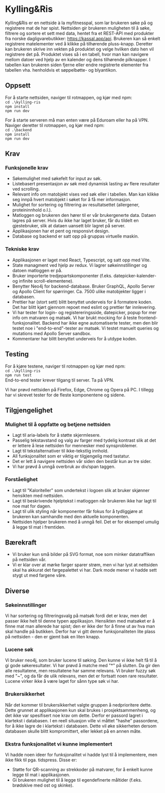 # Kylling&Ris

Kylling&Ris er en nettside à la myfitnesspal, som lar brukeren søke på og registrere mat de har spist. Nettsiden gir brukeren muligheten til å søke, filtrere og sortere et sett med data, hentet fra et REST-API med produkter fra norske dagligvarebutikker: https://kassal.app/api. Brukeren kan så enkelt registrere matelementer ved å klikke på tilhørende pluss-knapp. Deretter kan brukeren skrive inn vekten på produktet og velge hvilken dato hen vil registrere det på. Produktet vises så i en tabell, hvor man kan navigere mellom datoer ved hjelp av en kalender og dens tilhørende pilknapper. I tabellen kan brukeren siden fjerne eller endre registrerte elementer fra tabellen vha. henholdvis et søppelbøtte- og blyantikon.

## Oppsett

For å starte nettsiden, naviger til rotmappen, og kjør med npm:  
`cd .\kylling-ris`  
`npm install`  
`npm run dev`

For å starte serveren må man enten være på Eduroam eller ha på VPN. Naviger deretter til rotmappen, og kjør med npm:  
`cd .\backend`  
`npm install`  
`npm run dev`

## Krav

### Funksjonelle krav

- Søkemulighet med søkefelt for input av søk.
- Listebasert presentasjon av søk med dynamisk lasting av flere resultater ved scrolling.
- Relevant info om matobjekt vises ved søk eller i tabellen. Man kan klikke seg innpå hvert matobjekt i søket for å få mer informasjon.
- Mulighet for sortering og filtrering av resultatsettet (allergener, proteininnhold o.l.).
- Matloggen og brukeren den hører til er vår brukergenerte data. Dataen lagres på server. Hvis du ikke har laget bruker, får du tildelt en gjestebruker, slik at dataen uansett blir lagret på server.
- Applikasjonen har et pent og responsivt design.
- Database og backend er satt opp på gruppas virtuelle maskin.

### Tekniske krav

- Applikasjonen er laget med React, Typescript, og satt opp med Vite.
- State managment ved hjelp av redux. Vi lagrer søkeinnstillinger og datoen matloggen er på.
- Bruker importerte tredjepartskomponenter (f.eks. datepicker-kalender- og infinite scroll-elementene).
- Benytter Neo4j for backend-database. Bruker GraphQL, Apollo Server og Apollo Client for spørringer. Ca. 7500 ulike matobjekter ligger i databasen.
- Prettier har (stort sett) blitt benyttet underveis for å formatere koden. Det har blitt kjørt gjennom repoet med eslint og prettier før innlevering.
- Vi har tester for login- og registereringsside, datepicker, popup for mer info om matvaren og matsøk. Vi har brukt mocking for å teste frontend-funksjonalitet. Backend har ikke egne automatiserte tester, men den blir testet noe i "end-to-end"-tester av matsøk. Vi testet manuelt queries og mutations med Apollo Server sandbox.
- Kommentarer har blitt benyttet underveis for å utdype koden.

## Testing

For å kjøre testene, naviger til rotmappen og kjør med npm:  
`cd .\kylling-ris`  
`npm run test`  
End-to-end tester krever tilgang til server. Ta på VPN.

Vi har prøvd nettsiden på Firefox, Edge, Chrome og Opera på PC. I tillegg har vi skrevet tester for de fleste komponentene og sidene.

## Tilgjengelighet

### Mulighet til å oppfatte og betjene nettsiden

- Lagt til aria-labels for å støtte skjermlesere.
- Passelig tekstavstand og valg av farger med tydelig kontrast slik at det er lettere å lese nettsiden for mennesker med synsproblemer.
- Lagt til tekstalternativer til ikke-tekstlig innhold.
- All funksjonalitet som er viktig er tilgjengelig med tastatur.
- Det er lett å navigere nettsiden vår siden den består kun av tre sider.
- Vi har prøvd å unngå overbruk av div/span taggen.

### Forståelighet

- Lagt til "Kaloriteller" som undertekst i logoen slik at bruker skjønner hensikten med nettsiden.
- Lagt til beskrivende hjelptekst i matloggen når brukeren ikke har lagt til noe mat for dagen.
- Lagt til ulik styling når komponenter får fokus for å tydliggjøre at brukeren kan samhandle med den aktuelle komponenten.
- Nettsiden hjelper brukeren med å unngå feil. Det er for eksempel umulig å legge til mat i fremtiden.

## Bærekraft

- Vi bruker kun små bilder på SVG format, noe som minker datatraffiken på nettsiden vår.
- Vi er klar over at mørke farger sparer strøm, men vi har lyst at nettsiden skal ha akkurat det fargepalettet vi har. Dark mode mener vi hadde sett stygt ut med fargene våre.

## Diverse

### Søkeinnstillinger

Vi har sortering og filtreringsvalg på matsøk fordi det er krav, men det passer ikke helt til denne typen applikasjon. Hensikten med matsøket er å finne mat man allerede har spist; den er ikke der for å finne ut av hva man skal handle på butikken. Derfor har vi gitt denne funksjonaliteten lite plass på nettsiden - den er gjemt bak en liten knapp.

### Lucene søk

Vi bruker neo4j, som bruker lucene til søking. Den kunne vi ikke helt få til å gi gode søkeresultater. Vi har prøvd å matche med "\*" på slutten. Da gir den alle resultatene, men resultatene har samme relevans. Vi bruker fuzzy søk med "~", og da får de ulik relevans, men det er fortsatt noen rare resultater. Lucene virker ikke å være laget for sånn type søk vi har.

### Brukersikkerhet

Når det kommer til brukersikkerhet valgte gruppen å nedprioritere dette. Dette grunnet at applikasjonen kun skal brukes i prosjektsammenheng, og det ikke var spesifisert noe krav om dette. Derfor er passord lagret i klartekst i databasen. I en reell situasjon ville vi måttet "hashe" passordene, for å ikke lagre de i klartekst i databasen. Dette vil øke sikkerheten dersom databasen skulle blitt kompromittert, eller lekket på en annen måte.

### Ekstra funksjonalitet vi kunne implementert

Vi hadde noen ideer for funksjonalitet vi hadde lyst til å implementere, men ikke fikk til pga. tidspress. Disse er:

- Støtte for QR-scanning av strekkoder på matvarer, for å enkelt kunne legge til mat i applikasjonen.
- Gi brukeren mulighet til å legge til egendefinerte måltider (f.eks. brødskive med ost og skinke).
